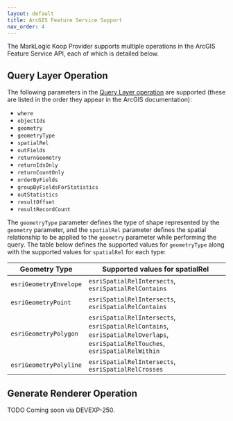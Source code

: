 ```yaml
---
layout: default
title: ArcGIS Feature Service Support
nav_order: 4
---
```


The MarkLogic Koop Provider supports multiple operations in the ArcGIS Feature Service API, each of which is detailed
below.

## Query Layer Operation

The following parameters in the
[Query Layer operation](https://developers.arcgis.com/rest/services-reference/enterprise/query-feature-service-layer-.htm)
are supported (these are listed in the order they appear in the ArcGIS documentation):

- `where`
- `objectIds`
- `geometry`
- `geometryType`
- `spatialRel`
- `outFields`
- `returnGeometry`
- `returnIdsOnly`
- `returnCountOnly`
- `orderByFields`
- `groupByFieldsForStatistics`
- `outStatistics`
- `resultOffset`
- `resultRecordCount`

The `geometryType` parameter defines the type of shape represented by the `geometry` parameter, and the `spatialRel`
parameter defines the spatial relationship to be applied to the `geometry` parameter while performing the query. The
table below defines the supported values for `geometryType` along with the supported values for `spatialRel` for each
type:

| Geometry Type     | Supported values for spatialRel                  |
|-------------------|--------------------------------------------------|
| `esriGeometryEnvelope` | `esriSpatialRelIntersects`, `esriSpatialRelContains` |
| `esriGeometryPoint` | `esriSpatialRelIntersects`, `esriSpatialRelContains` | 
| `esriGeometryPolygon` | `esriSpatialRelIntersects`, `esriSpatialRelContains`, `esriSpatialRelOverlaps`, `esriSpatialRelTouches`, `esriSpatialRelWithin` |
| `esriGeometryPolyline` | `esriSpatialRelIntersects`, `esriSpatialRelCrosses` |


## Generate Renderer Operation

TODO Coming soon via DEVEXP-250. 
